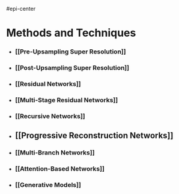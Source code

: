 #epi-center
# Methods and Techniques
-   ### [[Pre-Upsampling Super Resolution]]
-   ### [[Post-Upsampling Super Resolution]]
-   ### [[Residual Networks]]
-   ### [[Multi-Stage Residual Networks]]
-   ### [[Recursive Networks]]
-   ## [[Progressive Reconstruction Networks]]
-   ### [[Multi-Branch Networks]]
-   ### [[Attention-Based Networks]]
-   ### [[Generative Models]]